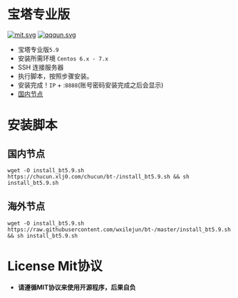# 宝塔专业版
[![mit.svg](https://wxilejun.github.io/bt/img/mit.svg)](LICENSE)
[![qqqun.svg](https://wxilejun.github.io/bt/img/qqqun.svg)](https://shang.qq.com/wpa/qunwpa?idkey=8664e3e7a88bb29ba008f0ba77a5b2a9c8bd16a62dddbef30e481bd3455fd57b)

* 宝塔专业版`5.9`
* 安装所需环境 `Centos 6.x - 7.x`
* SSH 连接服务器
* 执行脚本，按照步骤安装。
* 安装完成！`IP` + :`8888`(账号密码安装完成之后会显示)
* [国内节点](http://ky.yloli.cn)

# 安装脚本

## 国内节点
```shell
wget -O install_bt5.9.sh https://chucun.xlj0.com/chucun/bt-/install_bt5.9.sh && sh install_bt5.9.sh
```

## 海外节点
```shell
wget -O install_bt5.9.sh https://raw.githubusercontent.com/wxilejun/bt-/master/install_bt5.9.sh && sh install_bt5.9.sh
```
# License Mit协议
* **请遵循MIT协议来使用开源程序，后果自负**
